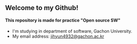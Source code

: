 ## Welcome to my Github!
#### This repository is made for practice "Open source SW"

- I'm studying in department of software, Gachon University.
- My email address: jihyun4932@gachon.ac.kr
